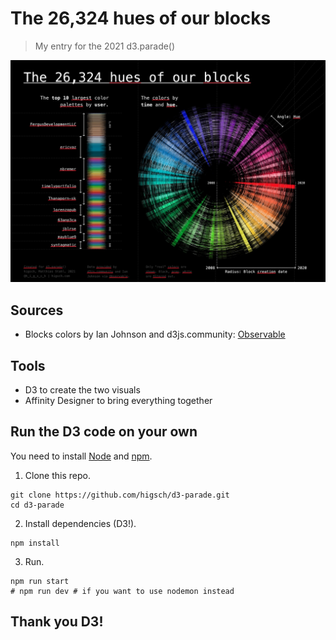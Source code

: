 # The 26,324 hues of our blocks

> My entry for the 2021 d3.parade()


![Visualization showing a one and a zero. The one is composed of the color palettes of the top 10 users by different color usage. The zero is a circle with hues by angle and block creation date as radius.](./screenshot.jpg)


## Sources

- Blocks colors by Ian Johnson and d3js.community: [Observable](https://observablehq.com/@enjalot/blockbuilder-search-data)


## Tools

- D3 to create the two visuals
- Affinity Designer to bring everything together


## Run the D3 code on your own

You need to install [Node](https://nodejs.org/en/download/) and [npm](https://www.npmjs.com/get-npm).

1. Clone this repo.

```
git clone https://github.com/higsch/d3-parade.git
cd d3-parade
```


2. Install dependencies (D3!).

```
npm install
```


3. Run.

```
npm run start
# npm run dev # if you want to use nodemon instead
```


## Thank you D3!
